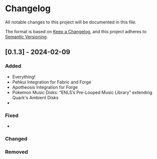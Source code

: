 # Changelog

All notable changes to this project will be documented in this file.

The format is based on [Keep a Changelog](https://keepachangelog.com/en/1.1.0/),
and this project adheres to [Semantic Versioning](https://semver.org/spec/v2.0.0.html).


## [0.1.3] - 2024-02-09

### Added

- Everything!
- Pehkui Integration for Fabric and Forge
- Apotheosis Integration for Forge
- Pokemon Music Disks: “ENLS’s Pre-Looped Music Library” extending Quark's Ambient Disks
- 

### Fixed

- 

### Changed


### Removed


[unreleased]: https://github.com/olivierlacan/keep-a-changelog/compare/v1.1.1...HEAD